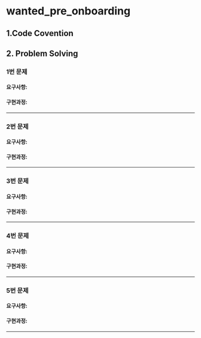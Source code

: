# wanted_pre_onboarding

## 1.Code Covention


## 2. Problem Solving
### 1번 문제
#### 요구사항:


#### 구현과정:
<hr>

### 2번 문제

#### 요구사항:


#### 구현과정:

<hr>

### 3번 문제

#### 요구사항:


#### 구현과정:
<hr>

###  4번 문제

#### 요구사항:


#### 구현과정:

<hr>

### 5번 문제

#### 요구사항:


#### 구현과정:

<hr>
